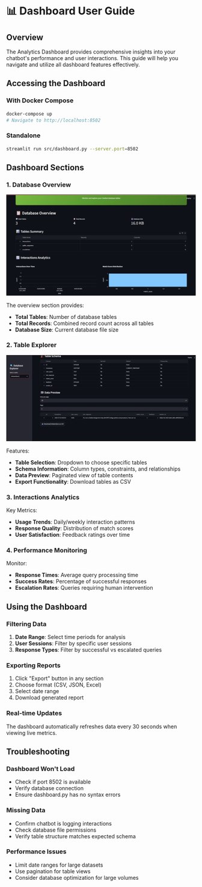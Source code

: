 # 📊 Dashboard User Guide

## Overview

The Analytics Dashboard provides comprehensive insights into your chatbot's performance and user interactions. This guide will help you navigate and utilize all dashboard features effectively.

## Accessing the Dashboard

### With Docker Compose

```bash
docker-compose up
# Navigate to http://localhost:8502
```

### Standalone

```bash
streamlit run src/dashboard.py --server.port=8502
```

## Dashboard Sections

### 1. Database Overview

![Database-overview](image_2025-07-03_18-31-47.png)

The overview section provides:

- **Total Tables**: Number of database tables
- **Total Records**: Combined record count across all tables
- **Database Size**: Current database file size

### 2. Table Explorer

![Database](image_2025-07-03_18-32-09.png)

Features:

- **Table Selection**: Dropdown to choose specific tables
- **Schema Information**: Column types, constraints, and relationships
- **Data Preview**: Paginated view of table contents
- **Export Functionality**: Download tables as CSV

### 3. Interactions Analytics

Key Metrics:

- **Usage Trends**: Daily/weekly interaction patterns
- **Response Quality**: Distribution of match scores
- **User Satisfaction**: Feedback ratings over time

### 4. Performance Monitoring

Monitor:

- **Response Times**: Average query processing time
- **Success Rates**: Percentage of successful responses
- **Escalation Rates**: Queries requiring human intervention

## Using the Dashboard

### Filtering Data

1. **Date Range**: Select time periods for analysis
2. **User Sessions**: Filter by specific user sessions
3. **Response Types**: Filter by successful vs escalated queries

### Exporting Reports

1. Click "Export" button in any section
2. Choose format (CSV, JSON, Excel)
3. Select date range
4. Download generated report

### Real-time Updates

The dashboard automatically refreshes data every 30 seconds when viewing live metrics.

## Troubleshooting

### Dashboard Won't Load

- Check if port 8502 is available
- Verify database connection
- Ensure dashboard.py has no syntax errors

### Missing Data

- Confirm chatbot is logging interactions
- Check database file permissions
- Verify table structure matches expected schema

### Performance Issues

- Limit date ranges for large datasets
- Use pagination for table views
- Consider database optimization for large volumes
